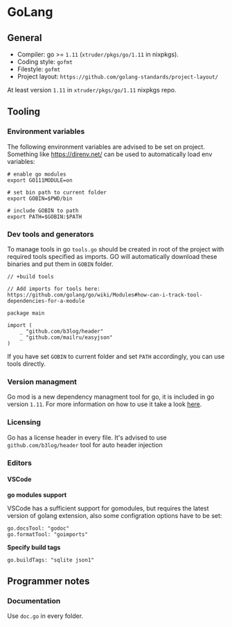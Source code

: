 # GoLang

## General

* Compiler: go >= `1.11` (`xtruder/pkgs/go/1.11` in nixpkgs).
* Coding style: `gofmt`
* Filestyle: `gofmt`
* Project layout: `https://github.com/golang-standards/project-layout/`

At least version `1.11` in `xtruder/pkgs/go/1.11` nixpkgs repo.

## Tooling

### Environment variables

The following environment variables are advised to be set on project. Something like
https://direnv.net/ can be used to automatically load env variables:

```
# enable go modules
export GO111MODULE=on

# set bin path to current folder
export GOBIN=$PWD/bin

# include GOBIN to path
export PATH=$GOBIN:$PATH
```

### Dev tools and generators

To manage tools in go `tools.go` should be created in root of the project with required tools
specified as imports. GO will automatically download these binaries and put them in `GOBIN` folder.

```
// +build tools

// Add imports for tools here: https://github.com/golang/go/wiki/Modules#how-can-i-track-tool-dependencies-for-a-module

package main

import (
	_ "github.com/b3log/header"
	_ "github.com/mailru/easyjson"
)
```

If you have set `GOBIN` to current folder and set `PATH` accordingly, you can use tools directly.

### Version managment

Go mod is a new dependency managment tool for go, it is included in go version
`1.11`. For more information on how to use it take a look [here](https://github.com/golang/go/wiki/Modules).

### Licensing

Go has a license header in every file. It's advised to use `github.com/b3log/header` tool for 
auto header injection

### Editors

#### VSCode

**go modules support**

VSCode has a sufficient support for gomodules, but requires the latest version of golang
extension, also some configration options have to be set:

```
go.docsTool: "godoc"
go.formatTool: "goimports"
```

**Specify build tags**

```
go.buildTags: "sqlite json1"
```

## Programmer notes

### Documentation

Use `doc.go` in every folder.

